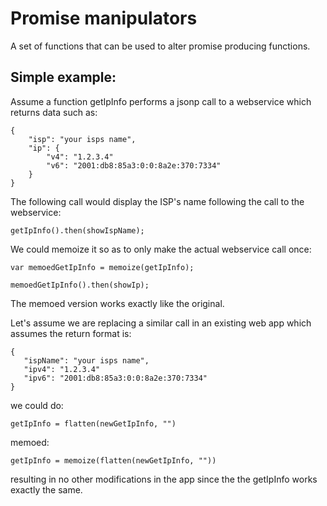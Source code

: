 
# Promise manipulators

A set of functions that can be used to alter promise producing functions.

## Simple example:

Assume a function getIpInfo performs a jsonp call to a webservice which returns data such as:

```
{
    "isp": "your isps name",
    "ip": {
        "v4": "1.2.3.4"
        "v6": "2001:db8:85a3:0:0:8a2e:370:7334"
    }
}
```

The following call would display the ISP's name following the call to the webservice:

```
getIpInfo().then(showIspName);
```


We could memoize it so as to only make the actual webservice call once:

```
var memoedGetIpInfo = memoize(getIpInfo);

memoedGetIpInfo().then(showIp);
```


The memoed version works exactly like the original.


Let's assume we are replacing a similar call in an existing web app which assumes the return format is:
 
 ```
 {
    "ispName": "your isps name",
    "ipv4": "1.2.3.4"
    "ipv6": "2001:db8:85a3:0:0:8a2e:370:7334"
}
```

we could do:

```
getIpInfo = flatten(newGetIpInfo, "")
```

memoed:

```
getIpInfo = memoize(flatten(newGetIpInfo, ""))
```

resulting in no other modifications in the app since the the getIpInfo works exactly the same.



